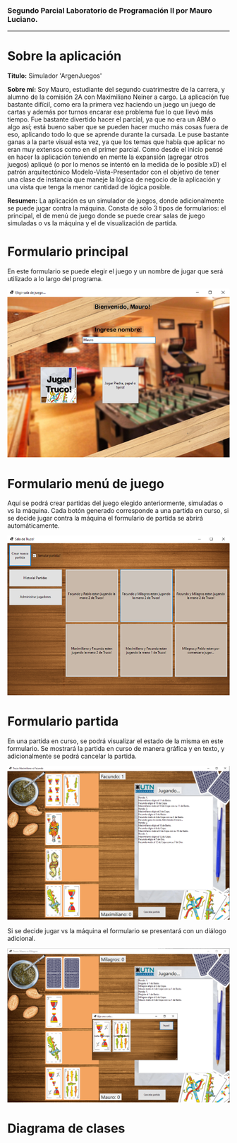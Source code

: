 ### Segundo Parcial Laboratorio de Programación II por Mauro Luciano.
---
# Sobre la aplicación
**Titulo:** Simulador 'ArgenJuegos'

**Sobre mí:** Soy Mauro, estudiante del segundo cuatrimestre de la carrera, y alumno de la comisión 2A con Maximiliano Neiner a cargo. La aplicación fue bastante difícil, como era la primera vez haciendo un juego un juego de cartas y además por turnos encarar ese problema fue lo que llevó más tiempo. Fue bastante divertido hacer el parcial, ya que no era un ABM o algo así; está bueno saber que se pueden hacer mucho más cosas fuera de eso, aplicando todo lo que se aprende durante la cursada. Le puse bastante ganas a la parte visual esta vez, ya que los temas que había que aplicar no eran muy extensos como en el primer parcial. Como desde el inicio pensé en hacer la aplicación teniendo en mente la expansión (agregar otros juegos) apliqué (o por lo menos se intentó en la medida de lo posible xD) el patrón arquitectónico Modelo-Vista-Presentador con el objetivo de tener una clase de instancia que maneje la lógica de negocio de la aplicación y una vista que tenga la menor cantidad de lógica posible.

**Resumen:** La aplicación es un simulador de juegos, donde adicionalmente se puede jugar contra la máquina. Consta de sólo 3 tipos de formularios: el principal, el de menú de juego donde se puede crear salas de juego simuladas o vs la máquina y el de visualización de partida.

# Formulario principal

En este formulario se puede elegir el juego y un nombre de jugar que será utilizado a lo largo del programa.

![Formulario principal del simulador de juegos](docs/form_principal.png)

# Formulario menú de juego

Aquí se podrá crear partidas del juego elegido anteriormente, simuladas o vs la máquina. Cada botón generado corresponde a una partida en curso, si se decide jugar contra la máquina el formulario de partida se abrirá automáticamente.

![Formulario de menú de juego](docs/form_truco.png)

# Formulario partida

En una partida en curso, se podrá visualizar el estado de la misma en este formulario. Se mostrará la partida en curso de manera gráfica y en texto, y adicionalmente se podrá cancelar la partida.

![Formulario de partida de truco en curso](docs/form_partida_truco.png)

Si se decide jugar vs la máquina el formulario se presentará con un diálogo adicional.

![Formulario jugar partida vs máquina](docs/form_jugar_truco.png)

# Diagrama de clases

